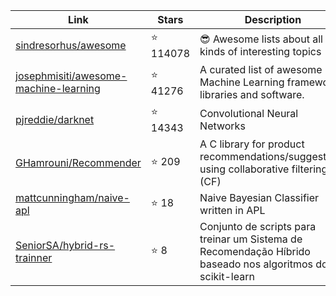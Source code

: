 | Link  | Stars   | Description
| ------------- | ------------- | ------------- |
|[sindresorhus/awesome](https://github.com/sindresorhus/awesome) | :star: 114078|😎 Awesome lists about all kinds of interesting topics|
|[josephmisiti/awesome-machine-learning](https://github.com/josephmisiti/awesome-machine-learning) | :star: 41276|A curated list of awesome Machine Learning frameworks libraries and software.|
|[pjreddie/darknet](https://github.com/pjreddie/darknet) | :star: 14343|Convolutional Neural Networks|
|[GHamrouni/Recommender](https://github.com/GHamrouni/Recommender) | :star: 209|A C library for product recommendations/suggestions using collaborative filtering (CF)|
|[mattcunningham/naive-apl](https://github.com/mattcunningham/naive-apl) | :star: 18|Naive Bayesian Classifier written in APL|
|[SeniorSA/hybrid-rs-trainner](https://github.com/SeniorSA/hybrid-rs-trainner) | :star: 8|Conjunto de scripts para treinar um Sistema de Recomendação Híbrido baseado nos algoritmos do scikit-learn|
